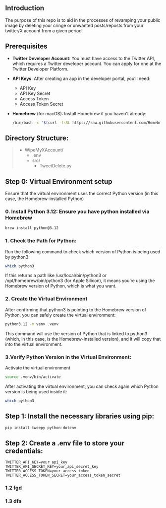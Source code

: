  ## Introduction

The purpose of this repo is to aid in the processes of revamping your public image by deleting your cringe or unwanted posts/reposts from your twitter/X account from a given period.

## Prerequisites

- **Twitter Developer Account**: You must have access to the Twitter API, which requires a Twitter developer account. You can apply for one at the Twitter Developer Platform.

- **API Keys**: After creating an app in the developer portal, you’ll need:
  	- API Key
  	- API Key Secret
  	- Access Token
	- Access Token Secret

- **Homebrew** (for macOS): Install Homebrew if you haven't already:
  ```bash
  /bin/bash -c "$(curl -fsSL https://raw.githubusercontent.com/Homebrew/install/HEAD/install.sh)"

## Directory Structure:
>- WipeMyXAccount/
>	- .env
>	- src/
>		- TweetDelete.py

## Step 0: Virtual Environment setup
Ensure that the virtual environment uses the correct Python version (in this case, the Homebrew-installed Python)
### 0. Install Python 3.12: Ensure you have python installed via Homebrew
```bash
brew install python@3.12
```

### 1. Check the Path for Python:
Run the following command to check which version of Python is being used by python3:
```bash
which python3
```

If this returns a path like /usr/local/bin/python3 or /opt/homebrew/bin/python3 (for Apple Silicon), it means you’re using the Homebrew version of Python, which is what you want.

### 2. Create the Virtual Environment
After confirming that python3 is pointing to the Homebrew version of Python, you can safely create the virtual environment:
```bash
python3.12 -m venv .venv
```

This command will use the version of Python that is linked to python3 (which, in this case, is the Homebrew-installed version), and it will copy that into the virtual environment.

### 3.Verify Python Version in the Virtual Environment:
Activate the virtual environment
```bash
source .venv/bin/activate
```

After activating the virtual environment, you can check again which Python version is being used inside it:
```bash
which python3
```

## Step 1: Install the necessary libraries using pip:
```bash
pip install tweepy python-dotenv
```

## Step 2: Create a .env file to store your credentials:
```
TWITTER_API_KEY=your_api_key
TWITTER_API_SECRET_KEY=your_api_secret_key
TWITTER_ACCESS_TOKEN=your_access_token
TWITTER_ACCESS_TOKEN_SECRET=your_access_token_secret
```

### 1.2 fgd

### 1.3 dfa

